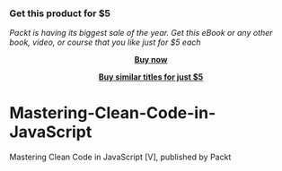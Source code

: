 
### Get this product for $5

<i>Packt is having its biggest sale of the year. Get this eBook or any other book, video, or course that you like just for $5 each</i>


<b><p align='center'>[Buy now](https://packt.link/9781788999588)</p></b>


<b><p align='center'>[Buy similar titles for just $5](https://subscription.packtpub.com/search)</p></b>


# Mastering-Clean-Code-in-JavaScript
Mastering Clean Code in JavaScript [V], published by Packt

